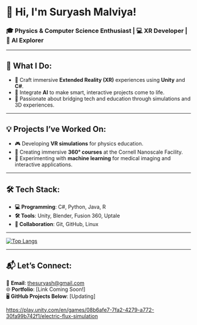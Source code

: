# 👋 Hi, I'm Suryash Malviya!

### 🎓 **Physics & Computer Science Enthusiast** | 💻 **XR Developer** | 🤖 **AI Explorer**

---

## 🌟 What I Do:
- 🥽 Craft immersive **Extended Reality (XR)** experiences using **Unity** and **C#**.
- 🧠 Integrate **AI** to make smart, interactive projects come to life.
- 🔬 Passionate about bridging tech and education through simulations and 3D experiences.

---

## 💡 Projects I’ve Worked On:
- 🎮 Developing **VR simulations** for physics education.
- 📸 Creating immersive **360° courses** at the Cornell Nanoscale Facility.
- 🚀 Experimenting with **machine learning** for medical imaging and interactive applications.

---

## 🛠️ Tech Stack:
- **💻 Programming**: C#, Python, Java, R  
- **🛠️ Tools**: Unity, Blender, Fusion 360, Uptale  
- **🔗 Collaboration**: Git, GitHub, Linux  

---
[![Top Langs](https://github-readme-stats.vercel.app/api/top-langs/?username=suryash-malviya&layout=donut&include_forks=true)](https://github.com/anuraghazra/github-readme-stats)

---
## 📬 Let’s Connect:
📧 **Email**: thesuryash@gmail.com  
🌐 **Portfolio**: [Link Coming Soon!]  
🖥️ **GitHub Projects Below**: [Updating]

https://play.unity.com/en/games/08b6afe7-7fa2-4279-a772-30fa99b742f1/electric-flux-simulation

